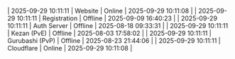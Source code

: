 | 2025-09-29 10:11:11 | Website | Online | 2025-09-29 10:11:08 |
| 2025-09-29 10:11:11 | Registration | Offline | 2025-09-09 16:40:23 |
| 2025-09-29 10:11:11 | Auth Server | Offline | 2025-08-18 09:33:31 |
| 2025-09-29 10:11:11 | Kezan (PvE) | Offline | 2025-08-03 17:58:02 |
| 2025-09-29 10:11:11 | Gurubashi (PvP) | Offline | 2025-08-23 21:44:06 |
| 2025-09-29 10:11:11 | Cloudflare | Online | 2025-09-29 10:11:08 |
